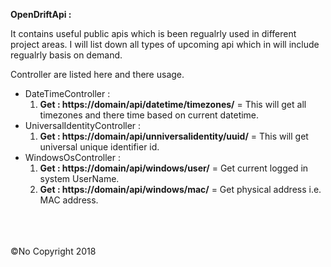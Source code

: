<b>OpenDriftApi :</b><br>

It contains useful public apis which is been regualrly used in different project areas. I will list down all types of upcoming api which in will include regualrly basis on demand. <br>

Controller are listed here and there usage. <br>
     
<ul>
  <li> DateTimeController :
  		<ol>
  			<li>
  				<b>Get : https://domain/api/datetime/timezones/</b> = This will get all timezones and there time based on current datetime.	
  			</li>
  		</ol>
  </li>

  <li> UniversalIdentityController :
  		<ol>
  			<li>
  				<b>Get : https://domain/api/unniversalidentity/uuid/</b> = This will get universal unique identifier id.	
  			</li>
  		</ol>
  </li>

  <li> WindowsOsController :
      <ol>
        <li>
          <b>Get : https://domain/api/windows/user/</b> = Get current logged in system UserName.  
        </li>
        <li>
          <b>Get : https://domain/api/windows/mac/</b> = Get physical address i.e. MAC address.  
        </li>
      </ol>
  </li>

</ul>

<br><br><br>
&copy;No Copyright 2018
